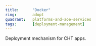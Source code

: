 ```yaml
---
title:      "Docker"
ring:       adopt
quadrant:   platforms-and-aoe-services
tags:       [deployment-management]
---
```


Deployment mechanism for CHT apps.